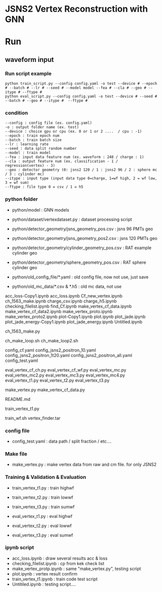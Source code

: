 # JSNS2 Vertex Reconstruction with GNN 
# Run
## waveform input
### Run script example
    python train_script.py --config config.yaml -o test --device # --epoch # --batch # --lr # --seed # --model model --fea # --cla # --geo # --itype # --ftype #
    python eval_script.py --config config.yaml -o test --device # --seed # --batch # --geo # --itype #  --ftype #
### condition
    --config : config file (ex. config.yaml)
    -o : output folder name (ex. test)
    --device : choice gpu or cpu (ex. 0 or 1 or 2 ....  / cpu : -1)
    --epoch : train epoch num
    --batch : train batch size
    --lr : learning rate
    --seed : data split random number
    --model : train model
    --fea : input data feature num (ex. waveform : 248 / charge : 1)
    --cla : output feature num (ex. classification - 1 / regression(vertex) - 3)
    --geo : detector geometry (0: jsns2 120 / 1 : jsns2 96 / 2 : sphere mc / 3 : cylinder mc)
    --itype : input type (input data type 0=charge, 1=wf high, 2 = wf low, 3 = wf sum)
    --ftype : file type 0 = csv / 1 = h5


### python folder

- python/model : GNN models

- python/dataset/vertexdataset.py : dataset processing script

- python/detector_geometry/jsns_geometry_pos.csv : jsns 96 PMTs geo
- python/detector_geometry/jsns_geometry_pos2.csv : jsns 120 PMTs geo
- python/detector_geometry/cylinder_geometry_pos.csv : RAT example cylinder geo
- python/detector_geometry/sphere_geometry_pos.csv : RAT sphere cylinder geo

- python/old_config_file/*.yaml : old config file, now not use, just save

- python/old_mc_data/*.csv & *.h5 : old mc data, not use







acc_loss-Copy1.ipynb
acc_loss.ipynb
Cf_new_vertex.ipynb
ch_1563_make.ipynb
charge_csv.ipynb
charge_h5.ipynb
checking_filelist.ipynb
find_Cf.ipynb
make_vertex_cf_data.ipynb
make_vertex_cf_data2.ipynb
make_vertex_proto.ipynb
make_vertex_proto2.ipynb
plot-Copy1.ipynb
plot.ipynb
plot_jade.ipynb
plot_jade_energy-Copy1.ipynb
plot_jade_energy.ipynb
Untitled.ipynb



ch_1563_make.py


ch_make_loop.sh
ch_make_loop2.sh



config_cf.yaml
config_jsns2_positron_10.yaml
config_jsns2_positron_1t20.yaml
config_jsns2_positron_all.yaml
config_test.yaml




eval_vertex_cf_ch.py
eval_vertex_cf_wf.py
eval_vertex_mc.py
eval_vertex_mc2.py
eval_vertex_mc3.py
eval_vertex_mc4.py
eval_vertex_t1.py
eval_vertex_t2.py
eval_vertex_t3.py



make_vertex.py
make_vertex_cf_data.py






README.md


train_vertex_t1.py

train_wf.sh
vertex_finder.tar


### config file

- config_test.yaml : data path / split fraction / etc....


### Make file

- make_vertex.py : make vertex data from raw and cm file. for only JSNS2

### Training & Validation & Evaluation


- train_vertex_t1.py : train highwf
- train_vertex_t2.py : train lowwf
- train_vertex_t3.py : train sumwf

- eval_vertex_t1.py : eval highwf
- eval_vertex_t2.py : eval lowwf
- eval_vertex_t3.py : eval sumwf


### ipynb script

- acc_loss.ipynb : draw several results acc & loss
- checking_filelist.ipynb : cp from kek check list
- make_vertex_protp.ipynb : same "make_vertex.py", testing script
- plot.ipynb : vertex result confirm
- train_vertex_t1.ipynb : train code test script
- Untitiled.ipynb : testing script....

